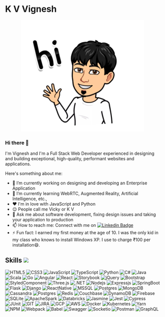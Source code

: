 # K V Vignesh 
<p align="center"><img src="https://github.com/kvvignesh/kvvignesh/raw/master/assets/bitmoji.jpg" width="400" /> </p>

### Hi there 👋 

I'm Vignesh and I'm a Full Stack Web Developer experienced in designing and building exceptional, high-quality, performant websites and applications.

Here's something about me:

- 🔭 I’m currently working on designing and developing an Enterprise Application
- 🌱 I’m currently learning WebRTC, Augmented Reality, Artificial Intelligence, etc.,
- ❤️ I'm in love with JavaScript and Python
- 😉 People call me Vicky or K V
- 💬 Ask me about software development, fixing design issues and taking your application to production
- 📫 How to reach me: Connect with me on [![Linkedin Badge](https://img.shields.io/badge/-LinkedIn-blue?style=flat-square&logo=Linkedin&logoColor=white&link=https://www.linkedin.com/in/vigneshkundhanam/)](https://www.linkedin.com/in/vigneshkundhanam/)
- ⚡ Fun fact: I earned my first money at the age of 10. I was the only kid in my class who knows to install Windows XP. I use to charge ₹100 per installation😄.

## <h2> Skills <img src = "https://media2.giphy.com/media/QssGEmpkyEOhBCb7e1/giphy.gif?cid=ecf05e47a0n3gi1bfqntqmob8g9aid1oyj2wr3ds3mg700bl&rid=giphy.gif" width = 32px> </h2>


<span><img alt="HTML5" src="https://img.shields.io/badge/HTML5-E34F26?style=for-the-badge&logo=html5&logoColor=white" ></span>
<span><img alt="CSS3" src="https://img.shields.io/badge/CSS3-1572B6?style=for-the-badge&logo=css3&logoColor=whitee" ></span>
<span><img alt="JavaScript" src="https://img.shields.io/badge/JavaScript-323330?style=for-the-badge&logo=javascript&logoColor=F7DF1E" ></span>
<span><img alt="TypeScript" src="https://img.shields.io/badge/TypeScript-007ACC?style=for-the-badge&logo=typescript&logoColor=white" ></span>
<span><img alt="Python" src="https://img.shields.io/badge/Python-FFD43B?style=for-the-badge&logo=python&logoColor=blue" ></span>
<span><img alt="C#" src="https://img.shields.io/badge/c%23-%23239120.svg?style=for-the-badge&logo=c-sharp&logoColor=white"></span>
<span><img alt="Java" src="https://img.shields.io/badge/Java-ED8B00?style=for-the-badge&logo=java&logoColor=white" ></span>
<span><img alt="Scala" src="https://img.shields.io/badge/Scala-DC322F?style=for-the-badge&logo=scala&logoColor=white"></span>
<span><img alt="Go" src="https://img.shields.io/badge/Go-00ADD8?style=for-the-badge&logo=go&logoColor=white"></span>
<span><img alt="Angular" src="https://img.shields.io/badge/Angular-DD0031?style=for-the-badge&logo=angular&logoColor=white"></span>
<span><img alt="React" src="https://img.shields.io/badge/React-20232A?style=for-the-badge&logo=react&logoColor=61DAFB"></span>
<span><img alt="Storybook" src="https://img.shields.io/badge/storybook-FF4785?style=for-the-badge&logo=storybook&logoColor=white"></span>
<span><img alt="jQuery" src="https://img.shields.io/badge/jQuery-0769AD?style=for-the-badge&logo=jquery&logoColor=white"></span>
<span><img alt="Bootstrap" src="https://img.shields.io/badge/Bootstrap-563D7C?style=for-the-badge&logo=bootstrap&logoColor=white"></span>
<span><img alt="StyledComponent" src="https://img.shields.io/badge/styled--components-DB7093?style=for-the-badge&logo=styled-components&logoColor=white"></span>
<span><img alt="Three.js" src="https://img.shields.io/badge/ThreeJs-black?style=for-the-badge&logo=three.js&logoColor=white"></span>
<span><img alt=".NET" src="https://img.shields.io/badge/.NET-5C2D91?style=for-the-badge&logo=.net&logoColor=white"></span>
<span><img alt="Nodejs" src="https://img.shields.io/badge/Node.js-339933?style=for-the-badge&logo=nodedotjs&logoColor=white"></span>
<span><img alt="Expressjs" src="https://img.shields.io/badge/Express.js-000000?style=for-the-badge&logo=express&logoColor=white"></span>
<span><img alt="SpringBoot" src="https://img.shields.io/badge/Spring_Boot-F2F4F9?style=for-the-badge&logo=spring-boot"></span>
<span><img alt="Flask" src="https://img.shields.io/badge/Flask-000000?style=for-the-badge&logo=flask&logoColor=white"></span>
<span><img alt="Django" src="https://img.shields.io/badge/Django-092E20?style=for-the-badge&logo=django&logoColor=green"></span>
<span><img alt="ReactNative" src="https://img.shields.io/badge/React_Native-20232A?style=for-the-badge&logo=react&logoColor=61DAFB"></span>
<span><img alt="MSSQL" src="https://img.shields.io/badge/Microsoft_SQL_Server-CC2927?style=for-the-badge&logo=microsoft-sql-server&logoColor=white"></span>
<span><img alt="Postgres" src="https://img.shields.io/badge/PostgreSQL-316192?style=for-the-badge&logo=postgresql&logoColor=white"></span>
<span><img alt="MongoDB" src="https://img.shields.io/badge/MongoDB-4EA94B?style=for-the-badge&logo=mongodb&logoColor=white"></span>
<span><img alt="Cassandra" src="https://img.shields.io/badge/Cassandra-1287B1?style=for-the-badge&logo=apache%20cassandra&logoColor=white"></span>
<span><img alt="Postgres" src="https://img.shields.io/badge/PostgreSQL-316192?style=for-the-badge&logo=postgresql&logoColor=white"></span>
<span><img alt="Redis" src="https://img.shields.io/badge/redis-%23DD0031.svg?&style=for-the-badge&logo=redis&logoColor=white"></span>
<span><img alt="Couchbase" src="https://img.shields.io/badge/Couchbase-EA2328?style=for-the-badge&logo=couchbase&logoColor=white"></span>
<span><img alt="DynamoDB" src="https://img.shields.io/badge/Amazon%20DynamoDB-4053D6?style=for-the-badge&logo=Amazon%20DynamoDB&logoColor=white"></span>
<span><img alt="Firebase" src="https://img.shields.io/badge/firebase-ffca28?style=for-the-badge&logo=firebase&logoColor=black"></span>
<span><img alt="SQLite" src="https://img.shields.io/badge/SQLite-07405E?style=for-the-badge&logo=sqlite&logoColor=white"></span>
<span><img alt="ApacheSpark" src="https://img.shields.io/badge/Apache_Spark-FFFFFF?style=for-the-badge&logo=apachespark&logoColor=#E35A16"></span>
<span><img alt="Databricks" src="https://img.shields.io/badge/Databricks-FF3621?style=for-the-badge&logo=Databricks&logoColor=white"></span>
<span><img alt="Jasmine" src="https://img.shields.io/badge/Jasmine-8A4182?style=for-the-badge&logo=Jasmine&logoColor=white"></span>
<span><img alt="Jest" src="https://img.shields.io/badge/Jest-C21325?style=for-the-badge&logo=jest&logoColor=white"></span>
<span><img alt="Cypress" src="https://img.shields.io/badge/Cypress-17202C?style=for-the-badge&logo=cypress&logoColor=white"></span>
<span><img alt="JUnit" src="https://img.shields.io/badge/Junit5-25A162?style=for-the-badge&logo=junit5&logoColor=white"></span>
<span><img alt="GIT" src="https://img.shields.io/badge/GIT-E44C30?style=for-the-badge&logo=git&logoColor=white"></span>
<span><img alt="JIRA" src="https://img.shields.io/badge/Jira-0052CC?style=for-the-badge&logo=Jira&logoColor=white"></span>
<span><img alt="GCP" src="https://img.shields.io/badge/Google_Cloud-4285F4?style=for-the-badge&logo=google-cloud&logoColor=white"></span>
<span><img alt="AWS" src="https://img.shields.io/badge/Amazon_AWS-FF9900?style=for-the-badge&logo=amazonaws&logoColor=white"></span>
<span><img alt="Docker" src="https://img.shields.io/badge/Docker-2CA5E0?style=for-the-badge&logo=docker&logoColor=white"></span>
<span><img alt="Kubernetes" src="https://img.shields.io/badge/kubernetes-326ce5.svg?&style=for-the-badge&logo=kubernetes&logoColor=white"></span>
<span><img alt="Yarn" src="https://img.shields.io/badge/Yarn-2C8EBB?style=for-the-badge&logo=yarn&logoColor=white"></span>
<span><img alt="NPM" src="https://img.shields.io/badge/npm-CB3837?style=for-the-badge&logo=npm&logoColor=white"></span>
<span><img alt="Webpack" src="https://img.shields.io/badge/Webpack-8DD6F9?style=for-the-badge&logo=Webpack&logoColor=white"></span>
<span><img alt="Babel" src="https://img.shields.io/badge/Babel-F9DC3E?style=for-the-badge&logo=babel&logoColor=white"></span>
<span><img alt="Swagger" src="https://img.shields.io/badge/Swagger-85EA2D?style=for-the-badge&logo=Swagger&logoColor=white"></span>
<span><img alt="Socketio" src="https://img.shields.io/badge/Socket.io-010101?&style=for-the-badge&logo=Socket.io&logoColor=white"></span>
<span><img alt="Postman" src="https://img.shields.io/badge/Postman-FF6C37?style=for-the-badge&logo=Postman&logoColor=white"></span>
<span><img alt="GraphQL" src="https://img.shields.io/badge/GraphQl-E10098?style=for-the-badge&logo=graphql&logoColor=white"></span>
